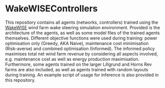 # WakeWISEControllers
This repository contains all agents (networks, controllers) trained using the [WakeWISE](https://github.com/bdvanberkel/WakeWISE) wind farm wake steering simulation environment. Provided is the architecture of the agents, as well as some model files of the trained agents themselves. Different objective functions were used during training: power optimisation only (Greedy, AKA Naive), maintenance cost minimisation (Risk-averse) and combined optimisation (Informed). The informed policy maximises total net wind farm revenue by considering all aspects involved, e.g. maintenance cost as well as energy production maximisation. Furthermore, some agents trained on the larger Lillgrund and Horns Rev farms are also included, as well as agents trained with random layouts during training. An example script of usage for inference is also provided in this repository.